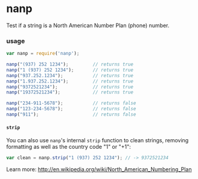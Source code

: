 # nanp

Test if a string is a North American Number Plan (phone) number.

### usage

```javascript
var nanp = require('nanp');

nanp("(937) 252 1234");         // returns true
nanp("1 (937) 252 1234");       // returns true
nanp("937.252.1234");           // returns true
nanp("1.937.252.1234");         // returns true
nanp("9372521234");             // returns true
nanp("19372521234");            // returns true

nanp("234-911-5678");           // returns false
nanp("123-234-5678");           // returns false
nanp("911");                    // returns false

```

#### `strip`

You can also use `nanp`'s internal `strip` function to clean strings, removing formatting as well as the country code "1" or "+1":

```javascript
var clean = nanp.strip("1 (937) 252 1234"); // -> 9372521234
```

Learn more: http://en.wikipedia.org/wiki/North_American_Numbering_Plan
